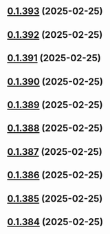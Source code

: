 ## [0.1.393](https://github.com/binary-braids/terraform-oracle/compare/v0.1.392...v0.1.393) (2025-02-25)



## [0.1.392](https://github.com/binary-braids/terraform-oracle/compare/v0.1.391...v0.1.392) (2025-02-25)



## [0.1.391](https://github.com/binary-braids/terraform-oracle/compare/v0.1.390...v0.1.391) (2025-02-25)



## [0.1.390](https://github.com/binary-braids/terraform-oracle/compare/v0.1.389...v0.1.390) (2025-02-25)



## [0.1.389](https://github.com/binary-braids/terraform-oracle/compare/v0.1.388...v0.1.389) (2025-02-25)



## [0.1.388](https://github.com/binary-braids/terraform-oracle/compare/v0.1.387...v0.1.388) (2025-02-25)



## [0.1.387](https://github.com/binary-braids/terraform-oracle/compare/v0.1.386...v0.1.387) (2025-02-25)



## [0.1.386](https://github.com/binary-braids/terraform-oracle/compare/v0.1.385...v0.1.386) (2025-02-25)



## [0.1.385](https://github.com/binary-braids/terraform-oracle/compare/v0.1.384...v0.1.385) (2025-02-25)



## [0.1.384](https://github.com/binary-braids/terraform-oracle/compare/v0.1.383...v0.1.384) (2025-02-25)



